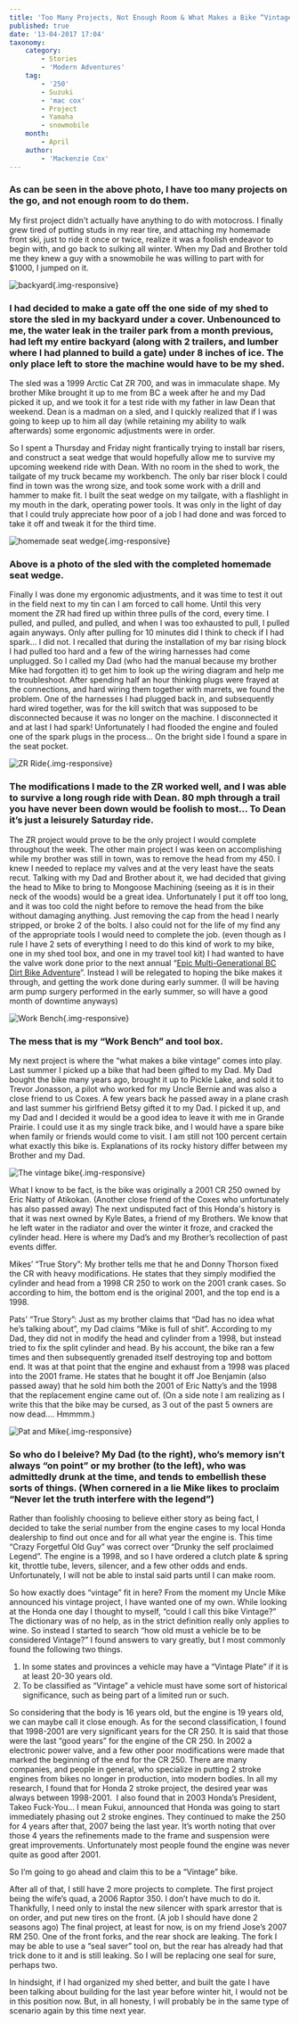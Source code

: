 ```yaml
---
title: 'Too Many Projects, Not Enough Room & What Makes a Bike “Vintage”? '
published: true
date: '13-04-2017 17:04'
taxonomy:
    category:
        - Stories
        - 'Modern Adventures'
    tag:
        - '250'
        - Suzuki
        - 'mac cox'
        - Project
        - Yamaha
        - snowmobile
    month:
        - April
    author:
        - 'Mackenzie Cox'
---
```


### As can be seen in the above photo, I have too many projects on the go, and not enough room to do them.

My first project didn't actually have anything to do with motocross. I finally grew tired of putting studs in my rear tire, and attaching my homemade front ski, just to ride it once or twice, realize it was a foolish endeavor to begin with, and go back to sulking all winter. When my Dad and Brother told me they knew a guy with a snowmobile he was willing to part with for $1000, I jumped on it.

![backyard](macs-ice.jpg?cropResize=800,800){.img-responsive}
### I had decided to make a gate off the one side of my shed to store the sled in my backyard under a cover. Unbenounced to me, the water leak in the trailer park from a month previous, had left my entire backyard (along with 2 trailers, and lumber where I had planned to build a gate) under 8 inches of ice. The only place left to store the machine would have to be my shed.

The sled was a 1999 Arctic Cat ZR 700, and was in immaculate shape. My brother Mike brought it up to me from BC a week after he and my Dad picked it up, and we took it for a test ride with my father in law Dean that weekend. Dean is a madman on a sled, and I quickly realized that if I was going to keep up to him all day (while retaining my ability to walk afterwards) some ergonomic adjustments were in order.

So I spent a Thursday and Friday night frantically trying to install bar risers, and construct a seat wedge that would hopefully allow me to survive my upcoming weekend ride with Dean. With no room in the shed to work, the tailgate of my truck became my workbench. The only bar riser block I could find in town was the wrong size, and took some work with a drill and hammer to make fit. I built the seat wedge on my tailgate, with a flashlight in my mouth in the dark, operating power tools. It was only in the light of day that I could truly appreciate how poor of a job I had done and was forced to take it off and tweak it for the third time.

![homemade seat wedge](sledwedge.jpg?cropResize=800,800){.img-responsive}
### Above is a photo of the sled with the completed homemade seat wedge.

Finally I was done my ergonomic adjustments, and it was time to test it out in the field next to my tin can I am forced to call home. Until this very moment the ZR had fired up within three pulls of the cord, every time. I pulled, and pulled, and pulled, and when I was too exhausted to pull, I pulled again anyways. Only after pulling for 10 minutes did I think to check if I had spark… I did not. I recalled that during the installation of my bar rising block I had pulled too hard and a few of the wiring harnesses had come unplugged. So I called my Dad (who had the manual because my brother Mike had forgotten it) to get him to look up the wiring diagram and help me to troubleshoot. After spending half an hour thinking plugs were frayed at the connections, and hard wiring them together with marrets, we found the problem. One of the harnesses I had plugged back in, and subsequently hard wired together, was for the kill switch that was supposed to be disconnected because it was no longer on the machine. I disconnected it and at last I had spark! Unfortunately I had flooded the engine and fouled one of the spark plugs in the process… On the bright side I found a spare in the seat pocket.

![ZR Ride](Ride.jpg?cropResize=800,800){.img-responsive}
### The modifications I made to the ZR worked well, and I was able to survive a long rough ride with Dean. 80 mph through a trail you have never been down would be foolish to most… To Dean it’s just a leisurely Saturday ride.

The ZR project would prove to be the only project I would complete throughout the week. The other main project I was keen on accomplishing while my brother was still in town, was to remove the head from my 450. I knew I needed to replace my valves and at the very least have the seats recut. Talking with my Dad and Brother about it, we had decided that giving the head to Mike to bring to Mongoose Machining (seeing as it is in their neck of the woods) would be a great idea. Unfortunately I put it off too long, and it was too cold the night before to remove the head from the bike without damaging anything. Just removing the cap from the head I nearly stripped, or broke 2 of the bolts. I also could not for the life of my find any of the appropriate tools I would need to complete the job. (even though as I rule I have 2 sets of everything I need to do this kind of work to my bike, one in my shed tool box, and one in my travel tool kit) I had wanted to have the valve work done prior to the next annual “[Epic Multi-Generational BC Dirt Bike Adventure](http://vintagemoto.ca/notes/the-epic-multi-generational-bc-dirt-bike-adventure-of-2015)”. Instead I will be relegated to hoping the bike makes it through, and getting the work done during early summer. (I will be having arm pump surgery performed in the early summer, so will have a good month of downtime anyways)

![Work Bench](DSC_1136.JPG?cropResize=800,800){.img-responsive}
### The mess that is my “Work Bench” and tool box.

My next project is where the “what makes a bike vintage” comes into play. Last summer I picked up a bike that had been gifted to my Dad. My Dad bought the bike many years ago, brought it up to Pickle Lake, and sold it to Trevor Jonasson, a pilot who worked for my Uncle Bernie and was also a close friend to us Coxes. A few years back he passed away in a plane crash and last summer his girlfriend Betsy gifted it to my Dad. I picked it up, and my Dad and I decided it would be a good idea to leave it with me in Grande Prairie. I could use it as my single track bike, and I would have a spare bike when family or friends would come to visit. I am still not 100 percent certain what exactly this bike is. Explanations of its rocky history differ between my Brother and my Dad.

![The vintage bike](DSC_1088.JPG?cropResize=800,800){.img-responsive}

What I know to be fact, is the bike was originally a 2001 CR 250 owned by Eric Natty of Atikokan. (Another close friend of the Coxes who unfortunately has also passed away) The next undisputed fact of this Honda's history is that it was next owned by Kyle Bates, a friend of my Brothers. We know that he left water in the radiator and over the winter it froze, and cracked the cylinder head. Here is where my Dad’s and my Brother’s recollection of past events differ.

Mikes’ “True Story”: My brother tells me that he and Donny Thorson fixed the CR with heavy modifications. He states that they simply modified the cylinder and head from a 1998 CR 250 to work on the 2001 crank cases. So according to him, the bottom end is the original 2001, and the top end is a 1998.

Pats’ “True Story”: Just as my brother claims that “Dad has no idea what he’s talking about”, my Dad claims “Mike is full of shit”. According to my Dad, they did not in modify the head and cylinder from a 1998, but instead tried to fix the split cylinder and head. By his account, the bike ran a few times and then subsequently grenaded itself destroying top and bottom end. It was at that point that the engine and exhaust from a 1998 was placed into the 2001 frame. He states that he bought it off Joe Benjamin (also passed away) that he sold him both the 2001 of Eric Natty’s and the 1998 that the replacement engine came out of. (On a side note I am realizing as I write this that the bike may be cursed, as 3 out of the past 5 owners are now dead…. Hmmmm.)

![Pat and Mike](pat-and-mike.jpg?cropResize=800,800){.img-responsive}
### So who do I beleive? My Dad (to the right), who’s memory isn’t always “on point” or my brother (to the left), who was admittedly drunk at the time, and tends to embellish these sorts of things. (When cornered in a lie Mike likes to proclaim “Never let the truth interfere with the legend”)

Rather than foolishly choosing to believe either story as being fact, I decided to take the serial number from the engine cases to my local Honda dealership to find out once and for all what year the engine is. This time “Crazy Forgetful Old Guy” was correct over “Drunky the self proclaimed Legend”. The engine is a 1998, and so I have ordered a clutch plate & spring kit, throttle tube, levers, silencer, and a few other odds and ends. Unfortunately, I will not be able to instal said parts until I can make room.

So how exactly does “vintage” fit in here? From the moment my Uncle Mike announced his vintage project, I have wanted one of my own. While looking at the Honda one day I thought to myself, “could I call this bike Vintage?” The dictionary was of no help, as in the strict definition really only applies to wine. So instead I started to search “how old must a vehicle be to be considered Vintage?” I found answers to vary greatly, but I most commonly found the following two things.

1. In some states and provinces a vehicle may have a “Vintage Plate” if it is at least 20-30 years old.
2. To be classified as “Vintage” a vehicle must have some sort of historical significance, such as being part of a limited run or such.

So considering that the body is 16 years old, but the engine is 19 years old, we can maybe call it close enough. As for the second classification, I found that 1998-2001 are very significant years for the CR 250. It is said that those were the last “good years” for the engine of the CR 250. In 2002 a electronic power valve, and a few other poor modifications were made that marked the beginning of the end for the CR 250. There are many companies, and people in general, who specialize in putting 2 stroke engines from bikes no longer in production, into modern bodies. In all my research, I found that for Honda 2 stroke project, the desired year was always between 1998-2001.  I also found that in 2003 Honda’s President, Takeo Fuck-You… I mean Fukui, announced that Honda was going to start immediately phasing out 2 stroke engines. They continued to make the 250 for 4 years after that, 2007 being the last year. It’s worth noting that over those 4 years the refinements made to the frame and suspension were great improvements. Unfortunately most people found the engine was never quite as good after 2001.

So I’m going to go ahead and claim this to be a “Vintage” bike.

After all of that, I still have 2 more projects to complete. The first project being the wife’s quad, a 2006 Raptor 350. I don’t have much to do it. Thankfully, I need only to instal the new silencer with spark arrestor that is on order, and put new tires on the front. (A job I should have done 2 seasons ago) The final project, at least for now, is on my friend Jose’s 2007 RM 250. One of the front forks, and the rear shock are leaking. The fork I may be able to use a “seal saver” tool on, but the rear has already had that trick done to it and is still leaking. So I will be replacing one seal for sure, perhaps two.

In hindsight, if I had organized my shed better, and built the gate I have been talking about building for the last year before winter hit, I would not be in this position now. But, in all honesty, I will probably be in the same type of scenario again by this time next year.


